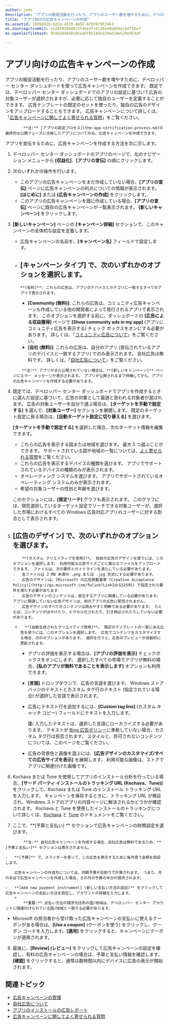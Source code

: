 ```yaml
---
author: jnHs
Description: "アプリの販促活動を行ったり、アプリのユーザー数を増やすために、デベロッパー センター ダッシュボードを使って広告キャンペーンを作成できます。"
title: "アプリ向けの広告キャンペーンの作成"
ms.assetid: 10D94929-92C4-4379-AA5F-6FEF879F2463
ms.sourcegitcommit: ce26f020480c3f45e3fc4130a49eb66ecbdf5ba7
ms.openlocfilehash: 9596dd4de0c05ee6f85189e529ad18e528e954df

---
```


# アプリ向けの広告キャンペーンの作成


アプリの販促活動を行ったり、アプリのユーザー数を増やすために、デベロッパー センター ダッシュボードを使って広告キャンペーンを作成できます。 既定では、デベロッパー センター ダッシュボードでのアプリの設定に基づいて広告の対象ユーザーが選択されますが、必要に応じて独自のユーザーを定義することができます。 広告テンプレートの既定のセットを使ったり、独自の広告のデザインをアップロードすることもできます。 広告キャンペーンについて詳しくは、「[広告キャンペーンに関してよく寄せられる質問](common-questions.md)」をご覧ください。

> 
            **注:** [アプリの認定プロセス](the-app-certification-process.md)の最終的な公開フェーズに合格したアプリについてのみ、広告キャンペーンを作成できます。

アプリを宣伝するために、広告キャンペーンを作成する方法を次に示します。

1.  デベロッパー センター ダッシュボードのアプリのページで、左のナビゲーション メニューから **[収益化]**、**[アプリの宣伝]** の順にクリックします。
2.  次のいずれかの操作を行います。

    -   このアプリの広告キャンペーンをまだ作成していない場合、**[アプリの宣伝]** ページに広告キャンペーンの利点についての情報が表示されます。 **[はじめに]** または **[広告キャンペーンの作成]** をクリックします。
    -   このアプリの広告キャンペーンを既に作成している場合、**[アプリの宣伝]** ページに既存の広告キャンペーンが一覧表示されます。 **[新しいキャンペーン]** をクリックします。

3.  **[新しいキャンペーン]** ページの **[キャンペーン詳細]** セクションで、このキャンペーンの全体的な設定を定義します。
    -   広告キャンペーンの名前を、**[キャンペーン名]** フィールドで設定します。
    -   **[キャンペーン タイプ]** で、次のいずれかのオプションを選択します。
        -   
            **[有料]**: これらの広告は、アプリのデバイスとカテゴリに一致するすべてのアプリで表示されます。
        -   
            **[Community (無料)]**: これらの広告は、コミュニティ広告キャンペーンも作成している他の開発者によって発行されるアプリで表示されます。 このオプションを選択する前に、ダッシュボードの **[広告による収益獲得]** ページで **[Show community ads in my app]** (アプリにコミュニティ広告を表示する) チェック ボックスをオンにする必要があります。 詳しくは、「[コミュニティ広告について](about-community-ads.md)」をご覧ください。
        -   
            **[自社 (無料)]**: これらの広告は、自分のアプリ (宣伝されているアプリのデバイスと一致するアプリ) でのみ表示されます。 自社広告は無料です。 詳しくは、「[自社広告について](about-house-ads.md)」をご覧ください。

    > 
            **注:** アプリがまだ公開されていない場合は、**[新しいキャンペーン]** ページにエラー メッセージが表示されます。 アプリが公開されるまで待機してから、アプリの広告キャンペーンを作成する必要があります。

4.  既定では、デベロッパー センター ダッシュボードでアプリを作成するときに選んだ設定に基づいて、広告の対象として最適と思われる対象者が選ばれます。 広告の対象ユーザーを自分で選ぶ場合は、**[ターゲットを手動で設定する]** を選んで、**[対象ユーザー]** セクションを展開します。 既定のターゲット設定に戻る場合は、**[自動ターゲット設定に切り替える]** を選びます。

    **[ターゲットを手動で設定する]** を選択した場合、次のターゲット情報を編集できます。

    -   これらの広告を表示する国または地域を選びます。 最大 5 つ選ぶことができます。 サポートされている国や地域の一覧については、[よく寄せられる質問](common-questions.md)をご覧ください。
    -   これらの広告を表示するデバイスの種類を選びます。 アプリでサポートされているデバイスの種類のみが表示されます。
    -   オペレーティング システムを選びます。 アプリでサポートされているオペレーティング システムのみが表示されます。
    -   希望の対象ユーザーの性別と年齢を選びます。

    このセクションには、**[推定リーチ]** グラフも表示されます。 このグラフには、現在選択しているターゲット設定でリーチできる対象ユーザーが、選択した市場におけるすべての Windows 広告対応アプリのユーザーに対する割合として表示されます。

5.  **[広告のデザイン]** で、次のいずれかのオプションを選びます。
    -   
            **[カスタム クリエイティブを使用]**。 独自の広告のデザインを使うには、このオプションを選択します。 利用可能な広告サイズごとに異なるファイルをアップロードできます。 ファイルは、次の要件とガイドラインを満たしている必要があります。
        -   各ファイルは 2 MB 未満の .png または .jpg 形式にする必要があります。
        -   広告のデザインは、[Microsoft の広告掲載基準 (Creative Acceptance Policy)](http://go.microsoft.com/fwlink?LinkId=532595) で指定された要件を満たす必要があります
        -   広告のデザインのコンテンツは、宣伝するアプリに関連している必要があります。 アプリに関連していない広告デザインは、他のアプリの広告に配信されません。
        -   広告デザインのすべてのコンテンツは読みやすく明瞭である必要があります。 たとえば、コンテンツがぼやけたり、ピクセル化されたり、引き伸ばされたりしていない必要があります。
    -   
            **[自動生成されたクリエイティブ使用]**。 既定のテンプレートの一覧にある広告を使うには、このオプションを選択します。 広告でコンテンツをカスタマイズする場合、次のオプションがあります。 選択を行うと、広告のプレビューが自動的に更新されます。
        -   アプリの評価を表示する場合は、**[アプリの評価を表示]** チェックボックスをオンにします。 選択したすべての市場でアプリが無料の場合、**[私のアプリが無料であることを表示します]** オプションも利用できます。
        -   **[言語]** ドロップダウンで、広告の言語を選びます。 Windows ストア バッジのテキストとカスタム タグ行のテキスト (指定されている場合) が選択した言語で表示されます。
        -   広告にテキスト行を追加するには、**[Custom tag line]** (カスタム キャッチ コピー) フィールドにテキストを入力します。
            > 
            **注:** 入力したテキストは、選択した言語にローカライズする必要があります。 テキストが [Bing 広告ポリシー](http://go.microsoft.com/fwlink?LinkId=398341)に準拠していない場合、カスタム タグ行は拒否されます。 スタイルと、許可されないコンテンツについては、このページをご覧ください。

        -   広告の背景色と画像を選ぶには、**[広告デザインのカスタマイズ/すべての広告サイズを表示]** を展開します。 利用可能な画像は、ストアでアプリに関連付けた画像です。

6. Kochava または Tune を使用してアプリのインストール分析を行っている場合、**[サード パーティ インストールのトラッキング URL (Kochava、Tune)]** をクリックして、Kochava または Tune のインストール トラッキング URL を入力します。 キャンペーンを保存するときに、トラッキング URL が検証され、Windows ストアのアプリの内容ページに解決されるかどうかが確認されます。 Kochava と Tune を使用したインストールのトラッキングについて詳しくは、[Kochava](http://support.kochava.com/) と [Tune](https://help.tune.com/) のドキュメントをご覧ください。

7.  ここで、**[予算と支払い] ** セクションで広告キャンペーンの財務設定を選びます。
   > 
            **注:** 自社広告キャンペーンを作成する場合、自社広告は無料であるため、**[予算と支払い]** セクションは表示されません。

    -   **[予算]** で、スライダーを使って、この広告を表示するために毎月使う金額を設定します。

        広告キャンペーンの作成月については、月額予算が日割りで計算されます。 つまり、月の半ばで広告キャンペーンを作成した場合、その月の予算の半分が請求されます。

    -   **[Add new payment instrument] (新しい支払い方法の追加)** をクリックして広告キャンペーンの支払い方法を設定し、アカウントの詳細を入力します。
        > 
            **重要:** 支払い方法の請求先住所の国/地域は、デベロッパー センター アカウントに関連付けられている国/地域と一致する必要があります。
-   Microsoft の担当者から受け取った広告キャンペーンの支払いに使えるクーポンがある場合は、**[Use a coupon]** (クーポンを使う) をクリックし、クーポン コードを入力します。**[適用]** をクリックすると、キャンペーンにクーポンが適用されます。

8.  最後に、**[Review] (レビュー)** をクリックして広告キャンペーンの設定を確認し、有料の広告キャンペーンの場合は、予算と支払い情報を確認します。 **[確認]** をクリックすると、通常は数時間以内にデバイスに広告の表示が開始されます。

## 関連トピック

* [広告キャンペーンの管理](managing-your-ad-campaign.md)
* [自社広告について](about-house-ads.md)
* [アプリのインストールの広告レポート](app-install-ads-reports.md)
* [広告キャンペーンに関してよく寄せられる質問](common-questions.md)
 

 



<!--HONumber=Jun16_HO5-->


